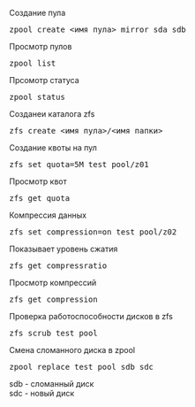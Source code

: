Создание пула
<pre>zpool create <имя пула> mirror sda sdb </pre>
Просмотр пулов 
<pre>zpool list </pre>
Прсомотр статуса 
<pre>zpool status</pre>
Созданеи каталога zfs
<pre>zfs create <имя пула>/<имя папки></pre>

Создание квоты на пул 
<pre>zfs set quota=5M test_pool/z01</pre>

Просмотр квот 
<pre>zfs get quota</pre>

Компрессия данных 
<pre>zfs set compression=on test_pool/z02</pre>

Показывает уровень сжатия
<pre>zfs get compressratio</pre>

Просмотр компрессий
<pre>zfs get compression</pre>
Проверка работоспособности дисков в zfs

<pre>zfs scrub test_pool </pre>

Смена сломанного диска в zpool 
<pre>zpool replace test_pool sdb sdc</pre>
sdb - сломанный диск <br>
sdc - новый диск

<pre></pre>
